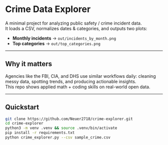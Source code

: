 # Crime Data Explorer

A minimal project for analyzing public safety / crime incident data.  
It loads a CSV, normalizes dates & categories, and outputs two plots:

- **Monthly incidents** → `out/incidents_by_month.png`  
- **Top categories** → `out/top_categories.png`  

---

## Why it matters
Agencies like the FBI, CIA, and DHS use similar workflows daily: cleaning messy data, spotting trends, and producing actionable insights.  
This repo shows applied math + coding skills on real-world open data.

---

## Quickstart
```bash
git clone https://github.com/Neuer2718/crime-explorer.git  
cd crime-explorer  
python3 -m venv .venv && source .venv/bin/activate  
pip install -r requirements.txt  
python crime_explorer.py --csv sample_crime.csv  
